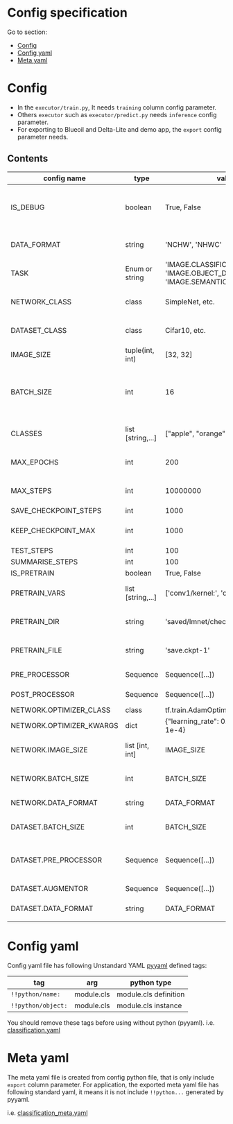 # Config specification

Go to section:

* [Config](#config)
* [Config yaml](#config-yaml)
* [Meta yaml](#meta-yaml)

# Config

* In the `executor/train.py`, It needs `training` column config parameter.
* Others `executor` such as `executor/predict.py` needs `inference` config parameter.
* For exporting to Blueoil and Delta-Lite and demo app, the `export` config parameter needs.


## Contents
|config name|type|value|usage|training|inference|export|
|---|---|---|---|---|---|---|
|IS_DEBUG|boolean|True, False|Set True to use debug mode. It will summary some histograms, use small dataset and step size.|○|○||
|DATA_FORMAT|string|'NCHW', 'NHWC'|Set the data format. Case sensitive. If not set, default is 'NHWC'.|○|○|○|
|TASK|Enum or string|'IMAGE.CLASSIFICATION', 'IMAGE.OBJECT_DETECTION', 'IMAGE.SEMANTIC_SEGMENTATION'|Set the task type.|○|○|○|
|NETWORK_CLASS|class|SimpleNet, etc.|Class name of networks under networks folder. Should import first.|○|○||
|DATASET_CLASS|class|Cifar10, etc.|Class name of datasets under datasets folder. Should import first.|○|○||
|IMAGE_SIZE|tuple(int, int)|[32, 32]|Image size. (height, width)|○|○|○|
|BATCH_SIZE|int|16|Batch size. Currently, dynamic batch size is not supported. If you train with this batch size, you should test with same value.|○|○||
|CLASSES|list [string,...]|["apple", "orange", ..]|List of class name. Normally same to DATASEL_CLASS.classes.|○|○|○|
|MAX_EPOCHS|int|200|Max epochs. Require `MAX_EPOCHS` or `MAX_STEPS` when training.|○|||
|MAX_STEPS|int|10000000|Max steps. Require `MAX_EPOCHS` or `MAX_STEPS` when training.|○|||
|SAVE_CHECKPOINT_STEPS|int|1000|Per steps to save.|○|||
|KEEP_CHECKPOINT_MAX|int|1000|Maximum number of recent checkpoints to keep|○|||
|TEST_STEPS|int|100|Per steps to test.|○|||
|SUMMARISE_STEPS|int|100|Per steps to summarise.|○|||
|IS_PRETRAIN|boolean|True, False|If use pretrain model.|○|||
|PRETRAIN_VARS|list [string,...]|['conv1/kernel:', 'conv1/bias:', ...]|Vars to restore. It is needed when `IS_PRETRAIN` flag is `True`||||
|PRETRAIN_DIR|string|'saved/lmnet/checkpoints'|Pretrain checkpoints folder. It is needed when `IS_PRETRAIN` flag is `True`||||
|PRETRAIN_FILE|string|'save.ckpt-1'|Pretrain checkpoint file name. It is needed when `IS_PRETRAIN` flag is `True`||||
|PRE_PROCESSOR|Sequence|Sequence([...])|Sequence of pre-processors.|○|○|○|
|POST_PROCESSOR|Sequence|Sequence([...])|Sequence of post-processors.|○|○|○|
|NETWORK.OPTIMIZER_CLASS|class|tf.train.AdamOptimizer|Class of optimizer.|○|||
|NETWORK.OPTIMIZER_KWARGS|dict|{"learning_rate": 0.00005, "epsilon": 1e-4}|kwargs of optimizer.|○|||
|NETWORK.IMAGE_SIZE|list [int, int]|IMAGE_SIZE|Image size for network. Normally same to IMAGE_SIZE.|○|○||
|NETWORK.BATCH_SIZE|int|BATCH_SIZE|Batch size for network. Normally same to BATCH_SIZE.|○|○||
|NETWORK.DATA_FORMAT|string|DATA_FORMAT|Data format. Normally same to DATA_FORMAT.|○|○||
|DATASET.BATCH_SIZE|int|BATCH_SIZE|Batch size for dataset. Normally same to BATCH_SIZE.|○|||
|DATASET.PRE_PROCESSOR|Sequence|Sequence([...])|Sequence of pre-processors. Normally same to PRE_PROCESSOR.|○|||
|DATASET.AUGMENTOR|Sequence|Sequence([...])|Sequence of augmentors.|○|||
|DATASET.DATA_FORMAT|string|DATA_FORMAT|Data format. Normally same to DATA_FORMAT.|○|||
|||||||

# Config yaml
Config yaml file has following Unstandard YAML [pyyaml](https://pyyaml.org/) defined tags:

|tag|arg|python type|
|---|---|---|
|`!!python/name:`|module.cls|module.cls definition|
|`!!python/object:`|module.cls|module.cls instance|

You should remove these tags before using without python (pyyaml).
i.e. [classification.yaml](/lmnet/configs/example/classification.yaml)

# Meta yaml
The meta yaml file is created from config python file, that is only include `export` column parameter.
For application, the exported meta yaml file has following standard yaml, it means it is not include `!!python...` generated by pyyaml.

i.e. [classification_meta.yaml](/lmnet/configs/example/classification_meta.yaml)
